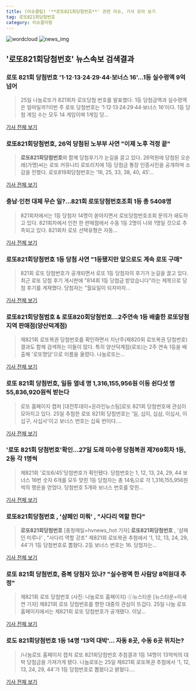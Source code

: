 ```yaml
---
title: (이슈클립) '**로또821회당첨번호**' 관련 이슈, 기사 모아 보기
tag: 로또821회당첨번호
category: 이슈클리핑
---
```

![wordcloud](https://s3.ap-northeast-2.amazonaws.com/lyrics101-wordcloud/2018-08-26-1535243778.png)
![news_img](https://user-images.githubusercontent.com/42597476/44507050-1206f400-a6e4-11e8-8d98-7ffbfebb353f.png)
## **'**로또821회당첨번호**'** 뉴스속보 검색결과
### 로또 821회 당첨번호 '1·12·13·24·29·44·보너스 16'…1등 실수령액 9억 넘어

>25일 나눔로또가 821회차 로또당첨 번호를 발표했다. 1등 당첨금액과 실수령액은 얼마일까?이번 주 로또 당첨번호는 ‘1·12·13·24·29·44·보너스 16’이다. 1등 당첨 게임 수는 모두 14 게임이며 1게임 당...

<a href="http://www.kookje.co.kr/news2011/asp/newsbody.asp?code=0200&key=20180826.99099011735" target="_blank">기사 전체 보기</a>

### **로또821회당첨번호**, 26억 당첨된 노부부 사연 "이제 노후 걱정 끝"

>**로또821회당첨번호**와 함께 당첨후기가 눈길을 끌고 있다. 26억원에 당첨된 오순례(가명)씨는 로또 커뮤니티 로또리치에 1등 당첨금 통장 인증사진을 공개하며 소감을 전했다. 로또819회당첨번호는 ‘16, 25, 33, 38, 40, 45’...

<a href="http://www.joongdo.co.kr/main/view.php?key=20180826000558492" target="_blank">기사 전체 보기</a>

### 충남·인천 대체 무슨 일?…821회 로또당첨번호조회 1등 총 5408명

>821회차에서는 1등 당첨자 14명이 쏟아지면서 로또당첨번호조회 문의가 쇄도하고 있다. 821회차에서 인천 한 판매점에서 수동 1등 2명이 나와 1명일 것으로 추측되고 있다.   821회차 로또 선택유형은 자동...

<a href="http://www.mediapen.com/news/view/378399" target="_blank">기사 전체 보기</a>

### **로또821회당첨번호** 1등 당첨 사연 "1등됐지만 앞으로도 계속 로또 구매"

>821회 로또 당첨번호가 공개되면서 로또 1등 당첨자의 후기가 눈길을 끌고 있다. 최근 로또 당첨 후기 게시판에 "814회 1등 당첨금 받았습니다"라는 제목으로 당첨 후기를 게재했다. 당첨자는 "월요일이 되자마자...

<a href="http://daily.hankooki.com/lpage/entv/201808/dh20180826073009139020.htm" target="_blank">기사 전체 보기</a>

### 로또821회당첨범호 & 로또820회당첨번호…2주연속 1등 배출한 로또당첨지역 판매점(양산덕계점)

>제821회 로또복권 당첨번호를 확인하면서 지난주(제820회 로또복권 당첨번호) 결과도 함께 검색하는 이들이 많다. 특히 양산덕계점(로또)는 2주 연속 1등을 배출해 '로또명당'으로 이름을 올렸다. 나눔로또는...

<a href="http://news20.busan.com/controller/newsController.jsp?newsId=20180826000006" target="_blank">기사 전체 보기</a>

### 로또 821회 당첨번호, 일등 열네 명 1,316,155,956원 이등 쉰다섯 명 55,836,920원씩 받는다

>로또 홈페이지 캡처 [대전투데이=온라인뉴스팀]로또 821회 당첨번호에 관심이 모아지고 있다. 25일 추첨한 로또 821회 당첨번호는 '일, 십이, 십삼, 이십사, 이십구, 사십사'이고 보너스 번호는 십육 번이다....

<a href="http://www.daejeontoday.com/news/articleView.html?idxno=510073" target="_blank">기사 전체 보기</a>

### '로또 821회 당첨번호'확인…27일 도래 미수령 당첨복권 제769회차 1등, 2등 각 1명씩

>제821회 '로또6/45'당첨번호가 확인됐다. 당첨번호는 1, 12, 13, 24, 29, 44 보너스 16번 숫자 6개를 모두 맞힌 1등 당첨자는 총 14名으로 각 1,316,155,956원씩의 행운을 얻었다. 당첨번호 5개와 보너스 번호를 맞힌...

<a href="http://www.gyotongn.com/news/articleView.html?idxno=196709" target="_blank">기사 전체 보기</a>

### **로또821회당첨번호** , '샴페인 미뤄' , "사다리 역할 한다"

>**로또821회당첨번호** [충청매일=hvnews_hot 기자] **로또821회당첨번호** , '샴페인 미루나' , "사다리 역할 강조" 제821회 로또복권 추첨에서 '1, 12, 13, 24, 29, 44'가 1등 당첨번호로 뽑혔다. 2등 보너스 번호는 16. 당첨자는...

<a href="http://www.ccdn.co.kr/news/articleView.html?idxno=536477" target="_blank">기사 전체 보기</a>

### 로또 821회 당첨번호, 중복 당첨자 있나? "실수령액 한 사람당 8억원대 추정"

>제821회 로또 당첨번호 (사진: 나눔로또 홈페이지) ⓒ뉴스타운 [뉴스타운=이세연 기자] 제821회 로또 당첨번호를 향한 대중의 관심이 뜨겁다. 25일 나눔 로또 홈페이지에서는 제821회 로또 당첨번호가 공개됐다. 이날...

<a href="http://www.newstown.co.kr/news/articleView.html?idxno=337983" target="_blank">기사 전체 보기</a>

### 로도 821회당첨번호 1등 14명 '13억 대박'… 자동 8곳, 수동 6곳 위치는?

>/나눔로또 홈페이지 캡처  로또 821회당첨번호 추첨결과 1등 14명이 13억씩의 대박 당첨금을 가져가게 됐다. 나눔로또는 25일 제821회 로또복권 추첨에서 '1, 12, 13, 24, 29, 44'가 1등 당첨번호로 뽑혔다고 밝혔다....

<a href="http://www.kyeongin.com/main/view.php?key=20180825002139161" target="_blank">기사 전체 보기</a>



